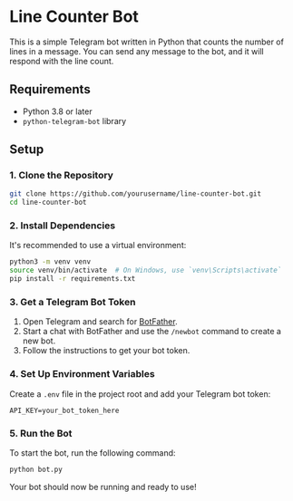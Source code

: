 # Line Counter Bot

This is a simple Telegram bot written in Python that counts the number of lines in a message. You can send any message to the bot, and it will respond with the line count.

## Requirements

- Python 3.8 or later
- `python-telegram-bot` library

## Setup

### 1. Clone the Repository

```bash
git clone https://github.com/yourusername/line-counter-bot.git
cd line-counter-bot
```

### 2. Install Dependencies

It's recommended to use a virtual environment:

```bash
python3 -m venv venv
source venv/bin/activate  # On Windows, use `venv\Scripts\activate`
pip install -r requirements.txt
```

### 3. Get a Telegram Bot Token

1. Open Telegram and search for [BotFather](https://t.me/BotFather).
2. Start a chat with BotFather and use the `/newbot` command to create a new bot.
3. Follow the instructions to get your bot token.

### 4. Set Up Environment Variables

Create a `.env` file in the project root and add your Telegram bot token:

```plaintext
API_KEY=your_bot_token_here
```

### 5. Run the Bot

To start the bot, run the following command:

```bash
python bot.py
```

Your bot should now be running and ready to use!
